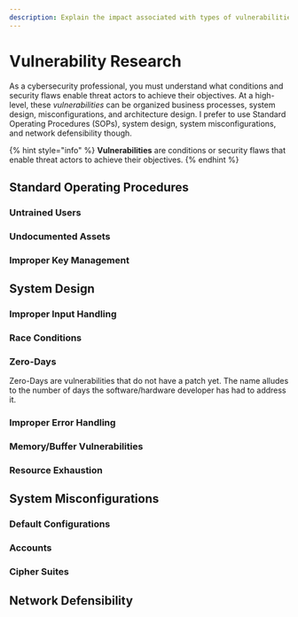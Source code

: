 ```yaml
---
description: Explain the impact associated with types of vulnerabilities.
---
```


# Vulnerability Research

As a cybersecurity professional, you must understand what conditions and security flaws enable threat actors to achieve their objectives. At a high-level, these _vulnerabilities_ can be organized business processes, system design, misconfigurations, and architecture design. I prefer to use Standard Operating Procedures \(SOPs\), system design, system misconfigurations, and network defensibility though.  

{% hint style="info" %}
**Vulnerabilities** are conditions or security flaws that enable threat actors to achieve their objectives. 
{% endhint %}

## Standard Operating Procedures

### Untrained Users

### Undocumented Assets

### Improper Key Management

## System Design

### Improper Input Handling

### Race Conditions

### Zero-Days

Zero-Days are vulnerabilities that do not have a patch yet. The name alludes to the number of days the software/hardware developer has had to address it.

### Improper Error Handling

### Memory/Buffer Vulnerabilities

### Resource Exhaustion

## System Misconfigurations

### Default Configurations

### Accounts

### Cipher Suites

## Network Defensibility

